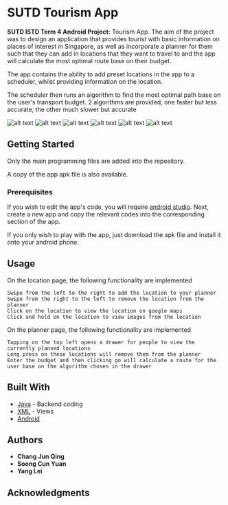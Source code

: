 # SUTD Tourism App

**SUTD ISTD Term 4 Android Project:** Tourism App.
The aim of the project was to design an application that provides tourist with basic information on places of interest in Singapore, as well as incorporate a planner for them such that they can add in locations that they want to travel to and the app will calculate the most optimal route base on their budget.

The app contains the ability to add preset locations in the app to a scheduler, whilst providing information on the location.

The scheduler then runs an algorithm to find the most optimal path base on the user's transport budget. 2 algorithms are provided, one faster but less accurate, the other much slower but accurate

![alt text](images/upd1.jpg)
![alt text](images/upd2.jpg)
![alt text](images/upd3.jpg)
![alt text](images/upd4.jpg)
![alt text](images/upd5.jpg)
![alt text](images/upd6.jpg)

## Getting Started

Only the main programming files are added into the repository.

A copy of the app apk file is also available.

### Prerequisites

If you wish to edit the app's code, you will require [android studio](https://developer.android.com/studio/index.html). Next, create a new app and copy the relevant codes into the corresponding section of the app.

If you only wish to play with the app, just download the apk file and install it onto your android phone.

## Usage

On the location page, the following functionality are implemented
```
Swipe from the left to the right to add the location to your planner
Swipe from the right to the left to remove the location from the planner
Click on the location to view the location on google maps
Click and hold on the location to view images from the location 
```

On the planner page, the following functionality are implemented
```
Tapping on the top left opens a drawer for people to view the currently planned locations
Long press on these locations will remove them from the planner
Enter the budget and then clicking go will calculate a route for the user base on the algorithm chosen in the drawer
```

## Built With

* [Java](https://java.com/en/) - Backend coding
* [XML](https://developer.mozilla.org/en-US/docs/XML_introduction) - Views
* [Android](https://developer.android.com/studio/index.html)

## Authors

* **Chang Jun Qing**
* **Soong Cun Yuan**
* **Yang Lei**

## Acknowledgments
